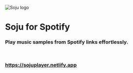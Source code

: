 ![Soju logo](https://sojuplayer.netlify.app/media/apple-touch-icon.png)

# Soju for Spotify

### Play music samples from Spotify links effortlessly.

<br>

### <https://sojuplayer.netlify.app>
